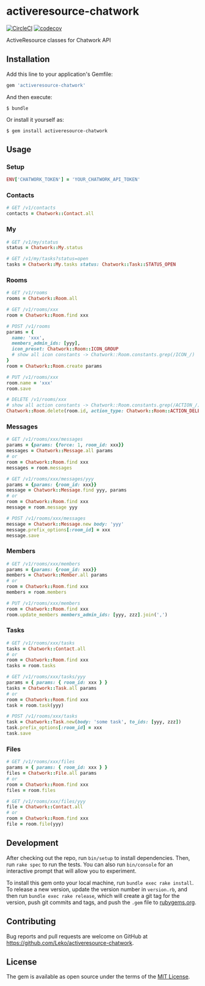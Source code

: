 # activeresource-chatwork
[![CircleCI](https://circleci.com/gh/Leko/activeresource-chatwork/tree/master.svg?style=svg)](https://circleci.com/gh/Leko/activeresource-chatwork/tree/master)
[![codecov](https://codecov.io/gh/Leko/activeresource-chatwork/branch/master/graph/badge.svg)](https://codecov.io/gh/Leko/activeresource-chatwork)

ActiveResource classes for Chatwork API

## Installation

Add this line to your application's Gemfile:

```ruby
gem 'activeresource-chatwork'
```

And then execute:

    $ bundle

Or install it yourself as:

    $ gem install activeresource-chatwork

## Usage

### Setup
```ruby
ENV['CHATWORK_TOKEN'] = 'YOUR_CHATWORK_API_TOKEN'
```

### Contacts
```ruby
# GET /v1/contacts
contacts = Chatwork::Contact.all
```

### My
```ruby
# GET /v1/my/status
status = Chatwork::My.status

# GET /v1/my/tasks?status=open
tasks = Chatwork::My.tasks status: Chatwork::Task::STATUS_OPEN
```

### Rooms
```ruby
# GET /v1/rooms
rooms = Chatwork::Room.all

# GET /v1/rooms/xxx
room = Chatwork::Room.find xxx

# POST /v1/rooms
params = {
  name: 'xxx',
  members_admin_ids: [yyy],
  icon_preset: Chatwork::Room::ICON_GROUP
  # show all icon constants -> Chatwork::Room.constants.grep(/ICON_/)
}
room = Chatwork::Room.create params

# PUT /v1/rooms/xxx
room.name = 'xxx'
room.save

# DELETE /v1/rooms/xxx
# show all action constants -> Chatwork::Room.constants.grep(/ACTION_/)
Chatwork::Room.delete(room.id, action_type: Chatwork::Room::ACTION_DELETE)
```

### Messages
```ruby
# GET /v1/rooms/xxx/messages
params = {params: {force: 1, room_id: xxx}}
messages = Chatwork::Message.all params
# or
room = Chatwork::Room.find xxx
messages = room.messages

# GET /v1/rooms/xxx/messages/yyy
params = {params: {room_id: xxx}}
message = Chatwork::Message.find yyy, params
# or
room = Chatwork::Room.find xxx
message = room.message yyy

# POST /v1/rooms/xxx/messages
message = Chatwork::Message.new body: 'yyy'
message.prefix_options[:room_id] = xxx
message.save
```

### Members
```ruby
# GET /v1/rooms/xxx/members
params = {params: {room_id: xxx}}
members = Chatwork::Member.all params
# or
room = Chatwork::Room.find xxx
members = room.members

# PUT /v1/rooms/xxx/members
room = Chatwork::Room.find xxx
room.update_members members_admin_ids: [yyy, zzz].join(',')
```

### Tasks
```ruby
# GET /v1/rooms/xxx/tasks
tasks = Chatwork::Contact.all
# or
room = Chatwork::Room.find xxx
tasks = room.tasks

# GET /v1/rooms/xxx/tasks/yyy
params = { params: { room_id: xxx } }
tasks = Chatwork::Task.all params
# or
room = Chatwork::Room.find xxx
task = room.task(yyy)

# POST /v1/rooms/xxx/tasks
task = Chatwork::Task.new(body: 'some task', to_ids: [yyy, zzz])
task.prefix_options[:room_id] = xxx
task.save
```

### Files
```ruby
# GET /v1/rooms/xxx/files
params = { params: { room_id: xxx } }
files = Chatwork::File.all params
# or
room = Chatwork::Room.find xxx
files = room.files

# GET /v1/rooms/xxx/files/yyy
file = Chatwork::Contact.all
# or
room = Chatwork::Room.find xxx
file = room.file(yyy)
```


## Development

After checking out the repo, run `bin/setup` to install dependencies. Then, run `rake spec` to run the tests. You can also run `bin/console` for an interactive prompt that will allow you to experiment.

To install this gem onto your local machine, run `bundle exec rake install`. To release a new version, update the version number in `version.rb`, and then run `bundle exec rake release`, which will create a git tag for the version, push git commits and tags, and push the `.gem` file to [rubygems.org](https://rubygems.org).

## Contributing

Bug reports and pull requests are welcome on GitHub at https://github.com/Leko/activeresource-chatwork.


## License

The gem is available as open source under the terms of the [MIT License](http://opensource.org/licenses/MIT).
